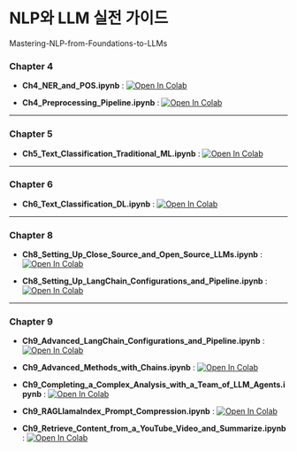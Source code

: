 # NLP와 LLM 실전 가이드
Mastering-NLP-from-Foundations-to-LLMs

### **Chapter 4**  

- **Ch4_NER_and_POS.ipynb** : [![Open In Colab](https://colab.research.google.com/assets/colab-badge.svg)](https://colab.research.google.com/github/corazzon/Mastering-NLP-from-Foundations-to-LLMs/blob/main/Chapter4_notebooks/Ch4_NER_and_POS.ipynb)  

- **Ch4_Preprocessing_Pipeline.ipynb** : [![Open In Colab](https://colab.research.google.com/assets/colab-badge.svg)](https://colab.research.google.com/github/corazzon/Mastering-NLP-from-Foundations-to-LLMs/blob/main/Chapter4_notebooks/Ch4_Preprocessing_Pipeline.ipynb)  

---

### **Chapter 5**  

- **Ch5_Text_Classification_Traditional_ML.ipynb** : [![Open In Colab](https://colab.research.google.com/assets/colab-badge.svg)](https://colab.research.google.com/github/corazzon/Mastering-NLP-from-Foundations-to-LLMs/blob/main/Chapter5_notebooks/Ch5_Text_Classification_Traditional_ML.ipynb)  

---

### **Chapter 6**  

- **Ch6_Text_Classification_DL.ipynb** : [![Open In Colab](https://colab.research.google.com/assets/colab-badge.svg)](https://colab.research.google.com/github/corazzon/Mastering-NLP-from-Foundations-to-LLMs/blob/main/Chapter6_notebooks/Ch6_Text_Classification_DL.ipynb)  

---

### **Chapter 8**  

- **Ch8_Setting_Up_Close_Source_and_Open_Source_LLMs.ipynb** : [![Open In Colab](https://colab.research.google.com/assets/colab-badge.svg)](https://colab.research.google.com/github/corazzon/Mastering-NLP-from-Foundations-to-LLMs/blob/main/Chapter8_notebooks/Ch8_Setting_Up_Close_Source_and_Open_Source_LLMs.ipynb)  

- **Ch8_Setting_Up_LangChain_Configurations_and_Pipeline.ipynb** : [![Open In Colab](https://colab.research.google.com/assets/colab-badge.svg)](https://colab.research.google.com/github/corazzon/Mastering-NLP-from-Foundations-to-LLMs/blob/main/Chapter8_notebooks/Ch8_Setting_Up_LangChain_Configurations_and_Pipeline.ipynb)  

---

### **Chapter 9**  

- **Ch9_Advanced_LangChain_Configurations_and_Pipeline.ipynb** : [![Open In Colab](https://colab.research.google.com/assets/colab-badge.svg)](https://colab.research.google.com/github/corazzon/Mastering-NLP-from-Foundations-to-LLMs/blob/main/Chapter9_notebooks/Ch9_Advanced_LangChain_Configurations_and_Pipeline.ipynb)  

- **Ch9_Advanced_Methods_with_Chains.ipynb** : [![Open In Colab](https://colab.research.google.com/assets/colab-badge.svg)](https://colab.research.google.com/github/corazzon/Mastering-NLP-from-Foundations-to-LLMs/blob/main/Chapter9_notebooks/Ch9_Advanced_Methods_with_Chains.ipynb)  

- **Ch9_Completing_a_Complex_Analysis_with_a_Team_of_LLM_Agents.ipynb** : [![Open In Colab](https://colab.research.google.com/assets/colab-badge.svg)](https://colab.research.google.com/github/corazzon/Mastering-NLP-from-Foundations-to-LLMs/blob/main/Chapter9_notebooks/Ch9_Completing_a_Complex_Analysis_with_a_Team_of_LLM_Agents.ipynb)  

- **Ch9_RAGLlamaIndex_Prompt_Compression.ipynb** : [![Open In Colab](https://colab.research.google.com/assets/colab-badge.svg)](https://colab.research.google.com/github/corazzon/Mastering-NLP-from-Foundations-to-LLMs/blob/main/Chapter9_notebooks/Ch9_RAGLlamaIndex_Prompt_Compression.ipynb)  

- **Ch9_Retrieve_Content_from_a_YouTube_Video_and_Summarize.ipynb** : [![Open In Colab](https://colab.research.google.com/assets/colab-badge.svg)](https://colab.research.google.com/github/corazzon/Mastering-NLP-from-Foundations-to-LLMs/blob/main/Chapter9_notebooks/Ch9_Retrieve_Content_from_a_YouTube_Video_and_Summarize.ipynb)  

